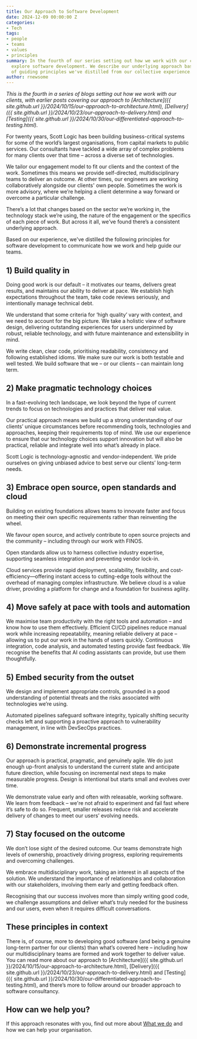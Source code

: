 ```yaml
---
title: Our Approach to Software Development
date: 2024-12-09 00:00:00 Z
categories:
- Tech
tags:
- people
- teams
- values
- principles
summary: In the fourth of our series setting out how we work with our clients, we
  explore software development. We describe our underlying approach based on a set
  of guiding principles we've distilled from our collective experience.
author: rnewsome
---
```


_This is the fourth in a series of blogs setting out how we work with our clients, with earlier posts covering our approach to [Architecture]({{ site.github.url }}/2024/10/15/our-approach-to-architecture.html), [Delivery]({{ site.github.url }}/2024/10/23/our-approach-to-delivery.html) and [Testing]({{ site.github.url }}/2024/10/30/our-differentiated-approach-to-testing.html)._

For twenty years, Scott Logic has been building business-critical systems for some of the world’s largest organisations, from capital markets to public services. Our consultants have tackled a wide array of complex problems for many clients over that time – across a diverse set of technologies.  

We tailor our engagement model to fit our clients and the context of the work. Sometimes this means we provide self-directed, multidisciplinary teams to deliver an outcome. At other times, our engineers are working collaboratively alongside our clients' own people. Sometimes the work is more advisory, where we’re helping a client determine a way forward or overcome a particular challenge.  

There’s a lot that changes based on the sector we’re working in, the technology stack we’re using, the nature of the engagement or the specifics of each piece of work. But across it all, we’ve found there’s a consistent underlying approach. 

Based on our experience, we've distilled the following principles for software development to communicate how we work and help guide our teams. 

## 1) Build quality in 

Doing good work is our default – it motivates our teams, delivers great results, and maintains our ability to deliver at pace. We establish high expectations throughout the team, take code reviews seriously, and intentionally manage technical debt. 

We understand that some criteria for ‘high quality’ vary with context, and we need to account for the big picture. We take a holistic view of software design, delivering outstanding experiences for users underpinned by robust, reliable technology, and with future maintenance and extensibility in mind. 

We write clean, clear code, prioritising readability, consistency and following established idioms. We make sure our work is both testable and well tested. We build software that we – or our clients – can maintain long term. 

## 2) Make pragmatic technology choices 

In a fast-evolving tech landscape, we look beyond the hype of current trends to focus on technologies and practices that deliver real value.  

Our practical approach means we build up a strong understanding of our clients’ unique circumstances before recommending tools, technologies and approaches, keeping their requirements top of mind. We use our experience to ensure that our technology choices support innovation but will also be practical, reliable and integrate well into what’s already in place.  

Scott Logic is technology-agnostic and vendor-independent. We pride ourselves on giving unbiased advice to best serve our clients’ long-term needs. 

## 3) Embrace open source, open standards and cloud 

Building on existing foundations allows teams to innovate faster and focus on meeting their own specific requirements rather than reinventing the wheel.  

We favour open source, and actively contribute to open source projects and the community – including through our work with FINOS. 

Open standards allow us to harness collective industry expertise, supporting seamless integration and preventing vendor lock-in.  

Cloud services provide rapid deployment, scalability, flexibility, and cost-efficiency—offering instant access to cutting-edge tools without the overhead of managing complex infrastructure. We believe cloud is a value driver, providing a platform for change and a foundation for business agility. 

## 4) Move safely at pace with tools and automation 

We maximise team productivity with the right tools and automation – and know how to use them effectively. Efficient CI/CD pipelines reduce manual work while increasing repeatability, meaning reliable delivery at pace – allowing us to put our work in the hands of users quickly. Continuous integration, code analysis, and automated testing provide fast feedback. We recognise the benefits that AI coding assistants can provide, but use them thoughtfully. 

## 5) Embed security from the outset 

We design and implement appropriate controls, grounded in a good understanding of potential threats and the risks associated with technologies we’re using. 

Automated pipelines safeguard software integrity, typically shifting security checks left and supporting a proactive approach to vulnerability management, in line with DevSecOps practices. 

## 6) Demonstrate incremental progress 

Our approach is practical, pragmatic, and genuinely agile. We do just enough up-front analysis to understand the current state and anticipate future direction, while focusing on incremental next steps to make measurable progress. Design is intentional but starts small and evolves over time.  

We demonstrate value early and often with releasable, working software. We learn from feedback – we're not afraid to experiment and fail fast where it’s safe to do so. Frequent, smaller releases reduce risk and accelerate delivery of changes to meet our users’ evolving needs.  

## 7) Stay focused on the outcome 

We don’t lose sight of the desired outcome. Our teams demonstrate high levels of ownership, proactively driving progress, exploring requirements and overcoming challenges.  

We embrace multidisciplinary work, taking an interest in all aspects of the solution. We understand the importance of relationships and collaboration with our stakeholders, involving them early and getting feedback often. 

Recognising that our success involves more than simply writing good code, we challenge assumptions and deliver what’s truly needed for the business and our users, even when it requires difficult conversations. 

## These principles in context 

There is, of course, more to developing good software (and being a genuine long-term partner for our clients) than what’s covered here – including how our multidisciplinary teams are formed and work together to deliver value. You can read more about our approach to [Architecture]({{ site.github.url }}/2024/10/15/our-approach-to-architecture.html), [Delivery]({{ site.github.url }}/2024/10/23/our-approach-to-delivery.html) and [Testing]({{ site.github.url }}/2024/10/30/our-differentiated-approach-to-testing.html), and there’s more to follow around our broader approach to software consultancy. 

## How can we help you? 

If this approach resonates with you, find out more about [What we do](https://www.scottlogic.com/what-we-do) and how we can help your organisation. 